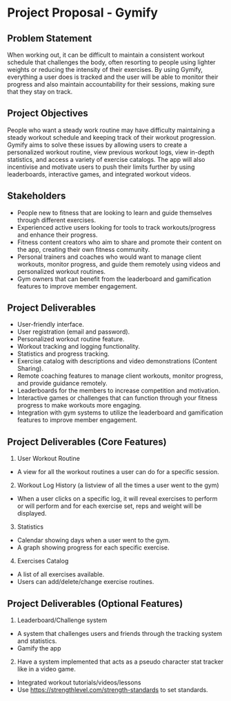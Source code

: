 <h1>Project Proposal - Gymify</h1>
<h2>Problem Statement</h2>
When working out, it can be difficult to maintain a consistent workout schedule that challenges
the body, often resorting to people using lighter weights or reducing the intensity of their
exercises. By using Gymify, everything a user does is tracked and the user will be able to
monitor their progress and also maintain accountability for their sessions, making sure that they
stay on track.
<h2>Project Objectives</h2>
People who want a steady work routine may have difficulty maintaining a steady workout
schedule and keeping track of their workout progression. Gymify aims to solve these issues by
allowing users to create a personalized workout routine, view previous workout logs, view
in-depth statistics, and access a variety of exercise catalogs. The app will also incentivise and
motivate users to push their limits further by using leaderboards, interactive games, and
integrated workout videos.

<h2>Stakeholders</h2>

- People new to fitness that are looking to learn and guide themselves through different
exercises.
- Experienced active users looking for tools to track workouts/progress and enhance their
progress.
- Fitness content creators who aim to share and promote their content on the app, creating
their own fitness community.
- Personal trainers and coaches who would want to manage client workouts, monitor
progress, and guide them remotely using videos and personalized workout routines.
- Gym owners that can benefit from the leaderboard and gamification features to improve
member engagement.

<h2>Project Deliverables</h2>

- User-friendly interface.
- User registration (email and password).
- Personalized workout routine feature.
- Workout tracking and logging functionality.
- Statistics and progress tracking.
- Exercise catalog with descriptions and video demonstrations (Content Sharing).
- Remote coaching features to manage client workouts, monitor progress, and provide
guidance remotely.
- Leaderboards for the members to increase competition and motivation.
- Interactive games or challenges that can function through your fitness progress to make
workouts more engaging.
- Integration with gym systems to utilize the leaderboard and gamification features to
improve member engagement.

<h2>Project Deliverables (Core Features)</h2>

1. User Workout Routine
- A view for all the workout routines a user can do for a specific session.
2. Workout Log History (a listview of all the times a user went to the gym)
- When a user clicks on a specific log, it will reveal exercises to perform or will
perform and for each exercise set, reps and weight will be displayed.
3. Statistics
- Calendar showing days when a user went to the gym.
- A graph showing progress for each specific exercise.
4. Exercises Catalog
- A list of all exercises available.
- Users can add/delete/change exercise routines.

<h2>Project Deliverables (Optional Features)</h2>

1. Leaderboard/Challenge system
- A system that challenges users and friends through the tracking system and
statistics.
- Gamify the app
2. Have a system implemented that acts as a pseudo character stat tracker like in a
video game.
- Integrated workout tutorials/videos/lessons
- Use https://strengthlevel.com/strength-standards to set standards.
